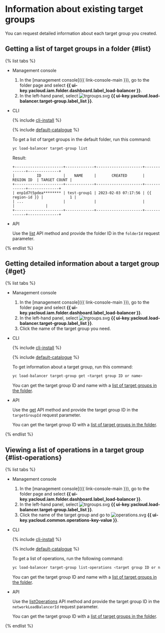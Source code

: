 # Information about existing target groups

You can request detailed information about each target group you created.

## Getting a list of target groups in a folder {#list}

{% list tabs %}

- Management console

   1. In the [management console]({{ link-console-main }}), go to the folder page and select **{{ ui-key.yacloud.iam.folder.dashboard.label_load-balancer }}**.
   1. In the left-hand panel, select ![trgroups.svg](../../_assets/trgroups.svg) **{{ ui-key.yacloud.load-balancer.target-group.label_list }}**.

- CLI

   {% include [cli-install](../../_includes/cli-install.md) %}

   {% include [default-catalogue](../../_includes/default-catalogue.md) %}

   To get a list of target groups in the default folder, run this command:

   ```bash
   yc load-balancer target-group list
   ```

   Result:

   
   ```text
   +----------------------+-------------+---------------------+-------------+--------------+
   |          ID          |    NAME     |       CREATED       |  REGION ID  | TARGET COUNT |
   +----------------------+-------------+---------------------+-------------+--------------+
   | enp1d7t5pdea******** | test-group1 | 2023-02-03 07:17:56 | {{ region-id }} |            1 |
   | ...                  |             |                     |             |              |
   +----------------------+-------------+---------------------+-------------+--------------+
   ```



- API

   Use the [list](../api-ref/TargetGroup/list.md) API method and provide the folder ID in the `folderId` request parameter.

{% endlist %}

## Getting detailed information about a target group {#get}

{% list tabs %}

- Management console

   1. In the [management console]({{ link-console-main }}), go to the folder page and select **{{ ui-key.yacloud.iam.folder.dashboard.label_load-balancer }}**.
   1. In the left-hand panel, select ![trgroups.svg](../../_assets/trgroups.svg) **{{ ui-key.yacloud.load-balancer.target-group.label_list }}**.
   1. Click the name of the target group you need.

- CLI

   {% include [cli-install](../../_includes/cli-install.md) %}

   {% include [default-catalogue](../../_includes/default-catalogue.md) %}

   To get information about a target group, run this command:

   ```bash
   yc load-balancer target-group get <target group ID or name>
   ```

   You can get the target group ID and name with a [list of target groups in the folder](#list).

- API

   Use the [get](../api-ref/TargetGroup/get.md) API method and provide the target group ID in the `targetGroupId` request parameter.

   You can get the target group ID with a [list of target groups in the folder](#list).

{% endlist %}

## Viewing a list of operations in a target group {#list-operations}

{% list tabs %}

- Management console

   1. In the [management console]({{ link-console-main }}), go to the folder page and select **{{ ui-key.yacloud.iam.folder.dashboard.label_load-balancer }}**.
   1. In the left-hand panel, select ![trgroups.svg](../../_assets/trgroups.svg) **{{ ui-key.yacloud.load-balancer.target-group.label_list }}**.
   1. Click the name of the target group and go to ![operations.svg](../../_assets/mdb/operations.svg) **{{ ui-key.yacloud.common.operations-key-value }}**.

- CLI

   {% include [cli-install](../../_includes/cli-install.md) %}

   {% include [default-catalogue](../../_includes/default-catalogue.md) %}

   To get a list of operations, run the following command:

   ```bash
   yc load-balancer target-group list-operations <target group ID or name>
   ```

   You can get the target group ID and name with a [list of target groups in the folder](#list).

- API

   Use the [listOperations](../api-ref/TargetGroup/listOperations.md) API method and provide the target group ID in the `networkLoadBalancerId` request parameter.

   You can get the target group ID with a [list of target groups in the folder](#list).

{% endlist %}
